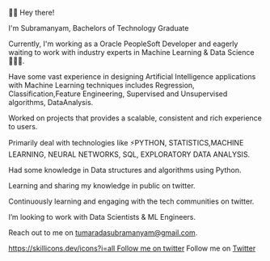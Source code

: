 🙋‍♂️ Hey there!

I'm Subramanyam, Bachelors of Technology Graduate

Currently, I'm working as a Oracle PeopleSoft Developer and eagerly waiting to work with industry experts in Machine Learning & Data Science 👩🏻‍💻.

Have some vast experience in designing Artificial Intelligence applications with Machine Learning techniques includes Regression, Classification,Feature Engineering, Supervised and Unsupervised algorithms, DataAnalysis.

Worked on projects that provides a scalable, consistent and rich experience to users.

Primarily deal with technologies like ⚡PYTHON, STATISTICS,MACHINE LEARNING, NEURAL NETWORKS, SQL, EXPLORATORY DATA ANALYSIS.

Had some knowledge in Data structures and algorithms using Python.

Learning and sharing my knowledge in public on twitter.

Continuously learning and engaging with the tech communities on twitter.

I’m looking to work with Data Scientists & ML Engineers.

Reach out to me on tumaradasubramanyam@gmail.com.

[https://skillicons.dev/icons?i=all Follow me on twitter](https://twitter.com/askME_AS98)
Follow me on [Twitter](https://twitter.com/askME_AS98)



